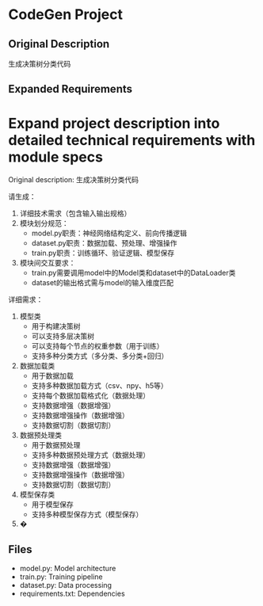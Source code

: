 # CodeGen Project

## Original Description
生成决策树分类代码

## Expanded Requirements
# Expand project description into detailed technical requirements with module specs
Original description: 生成决策树分类代码

请生成：
1. 详细技术需求（包含输入输出规格）
2. 模块划分规范：
   - model.py职责：神经网络结构定义、前向传播逻辑
   - dataset.py职责：数据加载、预处理、增强操作
   - train.py职责：训练循环、验证逻辑、模型保存
3. 模块间交互要求：
   - train.py需要调用model中的Model类和dataset中的DataLoader类
   - dataset的输出格式需与model的输入维度匹配

详细需求：
1. 模型类
   - 用于构建决策树
   - 可以支持多层决策树
   - 可以支持每个节点的权重参数（用于训练）
   - 支持多种分类方式（多分类、多分类+回归）
2. 数据加载类
   - 用于数据加载
   - 支持多种数据加载方式（csv、npy、h5等）
   - 支持每个数据加载格式化（数据处理）
   - 支持数据增强（数据增强）
   - 支持数据增强操作（数据增强）
   - 支持数据切割（数据切割）
3. 数据预处理类
   - 用于数据预处理
   - 支持多种数据预处理方式（数据处理）
   - 支持数据增强（数据增强）
   - 支持数据增强操作（数据增强）
   - 支持数据切割（数据切割）
4. 模型保存类
   - 用于模型保存
   - 支持多种模型保存方式（模型保存）
5. �

## Files
- model.py: Model architecture
- train.py: Training pipeline
- dataset.py: Data processing
- requirements.txt: Dependencies